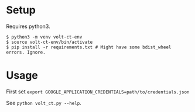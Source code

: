 # Setup
Requires python3.

```
$ python3 -m venv volt-ct-env
$ source volt-ct-env/bin/activate
$ pip install -r requirements.txt # Might have some bdist_wheel errors. Ignore.
```

# Usage
First set `export GOOGLE_APPLICATION_CREDENTIALS=path/to/credentials.json`

See `python volt_ct.py --help`.
